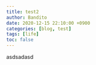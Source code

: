 ```yaml
---
title: test2
author: Bandito
date: 2020-12-15 22:10:00 +0900
categories: [blog, test]
tags: [life]
toc: false
---
```

asdsadasd
